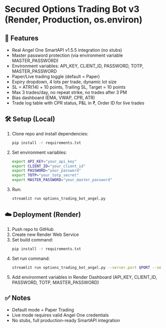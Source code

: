 # Secured Options Trading Bot v3 (Render, Production, os.environ)

## 🚀 Features
- Real Angel One SmartAPI v1.5.5 integration (no stubs)
- Master password protection (via environment variable MASTER_PASSWORD)
- Environment variables: API_KEY, CLIENT_ID, PASSWORD, TOTP, MASTER_PASSWORD
- Paper/Live trading toggle (default = Paper)
- Expiry dropdown, 4 lots per trade, dynamic lot size
- SL = ATR(14) + 10 points, Trailing SL, Target = 10 points
- Max 3 trades/day, no repeat strike, no trades after 3 PM
- Bias dashboard (EMA, VWAP, CPR, ATR)
- Trade log table with CPR status, P&L in ₹, Order ID for live trades

## 🛠 Setup (Local)
1. Clone repo and install dependencies:
   ```bash
   pip install -r requirements.txt
   ```
2. Set environment variables:
   ```bash
   export API_KEY="your_api_key"
   export CLIENT_ID="your_client_id"
   export PASSWORD="your_password"
   export TOTP="your_totp_secret"
   export MASTER_PASSWORD="your_master_password"
   ```
3. Run:
   ```bash
   streamlit run options_trading_bot_angel.py
   ```

## ☁️ Deployment (Render)
1. Push repo to GitHub
2. Create new Render Web Service
3. Set build command:
   ```bash
   pip install -r requirements.txt
   ```
4. Set run command:
   ```bash
   streamlit run options_trading_bot_angel.py --server.port $PORT --server.address 0.0.0.0
   ```
5. Add environment variables in Render Dashboard (API_KEY, CLIENT_ID, PASSWORD, TOTP, MASTER_PASSWORD)

## ✅ Notes
- Default mode = Paper Trading
- Live mode requires valid Angel One credentials
- No stubs, full production-ready SmartAPI integration
